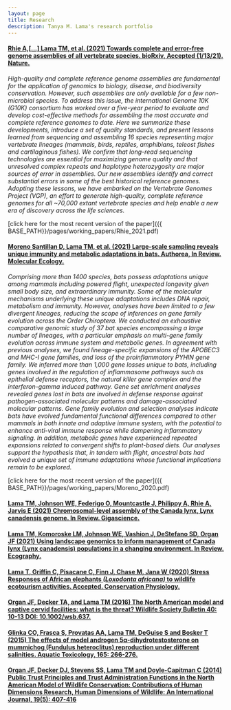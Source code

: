 ```yaml
---
layout: page
title: Research
description: Tanya M. Lama's research portfolio
---
```


#### <u>Rhie A,[...] Lama TM, et al. (2021) Towards complete and error-free genome assemblies of all vertebrate species. bioRxiv, Accepted (1/13/21). Nature.</u>

*High-quality and complete reference genome assemblies are fundamental for the application of genomics to biology, disease, and biodiversity conservation. However, such assemblies are only available for a few non-microbial species. To address this issue, the international Genome 10K
(G10K) consortium has worked over a five-year period to evaluate and develop cost-effective methods for assembling the most accurate and complete reference genomes to date. Here we summarize these developments, introduce a set of quality standards, and present lessons learned from sequencing and assembling 16 species representing major vertebrate lineages (mammals, birds, reptiles, amphibians, teleost fishes and cartilaginous fishes). We confirm that long-read sequencing technologies are essential for maximizing genome quality and that unresolved complex repeats and haplotype heterozygosity are major sources of error in assemblies. Our new assemblies identify and correct substantial errors in some of the best historical reference genomes. Adopting these lessons, we have embarked on the Vertebrate Genomes Project (VGP), an effort to generate high-quality, complete reference genomes for all ~70,000 extant vertebrate species and help enable a new era of discovery across the life sciences.*

[click here for the most recent version of the paper]({{ BASE_PATH}}/pages/working_papers/Rhie_2021.pdf)

#### <u>Moreno Santillan D, Lama TM, et al. (2021) Large-scale sampling reveals unique immunity and metabolic adaptations in bats. Authorea, In Review. Molecular Ecology.</u>

*Comprising more than 1400 species, bats possess adaptations unique among mammals including powered flight, unexpected longevity given small body size, and extraordinary immunity. Some of the molecular mechanisms underlying these unique adaptations includes DNA repair, metabolism and immunity. However, analyses have been limited to a few divergent lineages, reducing the scope of inferences on gene family evolution across the Order Chiroptera. We conducted an exhaustive comparative genomic study of 37 bat species encompassing a large number of lineages, with a particular emphasis on multi-gene family evolution across immune system and metabolic genes. In agreement with previous analyses, we found lineage-specific expansions of the APOBEC3 and MHC-I gene families, and loss of the proinflammatory PYHIN gene family. We inferred more than 1,000 gene losses unique to bats, including genes involved in the regulation of inflammasome pathways such as epithelial defense receptors, the natural killer gene complex and the interferon-gamma induced pathway. Gene set enrichment analyses revealed genes lost in bats are involved in defense response against pathogen-associated molecular patterns and damage-associated molecular patterns. Gene family evolution and selection analyses indicate bats have evolved fundamental functional differences compared to other mammals in both innate and adaptive immune system, with the potential to enhance anti-viral immune response while dampening inflammatory signaling. In addition, metabolic genes have experienced repeated expansions related to convergent shifts to plant-based diets. Our analyses support the hypothesis that, in tandem with flight, ancestral bats had evolved a unique set of immune adaptations whose functional implications remain to be explored.*

[click here for the most recent version of the paper]({{ BASE_PATH}}/pages/working_papers/Moreno_2020.pdf)

#### <u>Lama TM, Johnson WE, Federigo O, Mountcastle J, Philippy A, Rhie A, Jarvis E (2021) Chromosomal-level assembly of the Canada lynx, Lynx canadensis genome. In Review. Gigascience.</u>

#### <u>Lama TM, Komoroske LM, Johnson WE, Vashion J, DeStefano SD, Organ JF (2021) Using landscape genomics to inform management of Canada lynx (Lynx canadensis) populations in a changing environment. In Review. Ecography.</u>

#### <u>Lama T, Griffin C, Pisacane C, Finn J, Chase M, Jana W (2020) Stress Responses of African elephants _(Loxodonta africana)_ to wildlife ecotourism activities. Accepted. Conservation Physiology.</u>

#### <u>Organ JF, Decker TA, and Lama TM (2016) The North American model and captive cervid facilities: what is the threat? Wildlife Society Bulletin 40: 10-13 DOI: 10.1002/wsb.637.</u>

#### <u>Glinka CO, Frasca S, Provatas AA, Lama TM, DeGuise S and Bosker T (2015) The effects of model androgen 5α-dihydrotestosterone on mummichog (Fundulus heteroclitus) reproduction under different salinities. Aquatic Toxicology, 165: 266-276.</u>

#### <u>Organ JF, Decker DJ, Stevens SS, Lama TM and Doyle-Capitman C (2014) Public Trust Principles and Trust Administration Functions in the North American Model of Wildlife Conservation: Contributions of Human Dimensions Research, Human Dimensions of Wildlife: An International Journal, 19(5): 407-416</u>

<!-- Note: this is how to write a comment in HTML. Everything in here won't show up on your webpage.-->

<!--
To increase the size of the title, use fewer # in front of the paper title.
To decrease the size of the title, use more #. 
To remove the italics, remove the * before and after the description
To remove the underline from the title, remove the <u> tags (<u> and </u>)
-->
